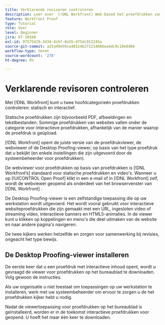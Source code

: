 ```yaml
---
title: Verklarende revisoren controleren
description: Leer over  [!DNL Workfront] Web-based het proefdrukken van kijker en Desktop het proefdrukken kijker, het verschil tussen twee, en hoe te om tot elk toegang te hebben.
feature: Workfront Proof
type: Tutorial
role: User
level: Beginner
jira: KT-10160
exl-id: 07575429-3d34-4cbf-8a35-d75dc912245a
source-git-commit: a25a49e59ca483246271214886ea4dc9c10e8d66
workflow-type: tm+mt
source-wordcount: '278'
ht-degree: 0%

---
```


# Verklarende revisoren controleren

Met [!DNL Workfront] kunt u twee hoofdcategorieën proefdrukken controleren: statisch en interactief.

Statische proefdrukken zijn bijvoorbeeld PDF, afbeeldingen en tekstbestanden. Sommige proefdrukken van websites vallen onder de categorie voor interactieve proefdrukken, afhankelijk van de manier waarop de proefdruk is geüpload.

[!DNL Workfront] opent de juiste versie van de proefdrukviewer, de webviewer of de Desktop Proofing-viewer, op basis van het type proefdruk dat u bekijkt (en enkele instellingen die zijn uitgevoerd door de systeembeheerder voor proefdrukken).

De webviewer voor proefdrukken op basis van proefdrukken is [!DNL Workfront’s] standaard voor statische proefdrukken en video&#39;s. Wanneer u op [!UICONTROL Open Proof] klikt in een e-mail of in [!DNL Workfront] zelf, wordt de webviewer geopend als onderdeel van het browservenster van [!DNL Workfront] .

De Desktop Proofing-viewer is een zelfstandige toepassing die op uw werkstation wordt uitgevoerd. Het wordt vooral gebruikt voor interactieve websiteproefdrukken die zijn gemaakt met een URL, ingesloten video of streaming video, interactieve banners en HTML5-animaties. In de viewer kunt u klikken op koppelingen en menu&#39;s die deel uitmaken van de website en naar andere pagina&#39;s navigeren.

De twee kijkers werken hetzelfde en zorgen voor samenwerking bij revisies, ongeacht het type bewijs.

## De Desktop Proofing-viewer installeren

De eerste keer dat u een proefdruk met interactieve inhoud opent, wordt u gevraagd de viewer voor proefdrukken op het bureaublad te downloaden. Volg gewoon de instructies.

Als uw organisatie u niet toestaat om toepassingen op uw werkstation te installeren, werk met uw systeembeheerder om ervoor te zorgen u de het proefdrukken kijker hebt u nodig.

Nadat de viewertoepassing voor proefdrukken op het bureaublad is geïnstalleerd, worden er in de toekomst interactieve proefdrukken voor geopend. U hoeft het maar één keer te downloaden.

<!-- 
### Learn more
* Differences between the Web Proofing Viewer and the Desktop Proofing Viewer
* Review an interactive proof
* Install the Desktop Proofing Viewer
* Understand the Desktop Proofing Viewer
* Open proofs in the Desktop Proofing Viewer
* Interactive content proofs
-->
